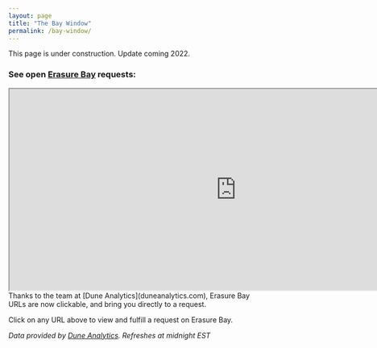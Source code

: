 ```yaml
---
layout: page
title: "The Bay Window"
permalink: /bay-window/
---
```


This page is under construction. Update coming 2022.

### See open [Erasure Bay](https://erasurebay.org) requests:

<iframe src="https://explore.duneanalytics.com/embed/query/7984/visualization/15948?api_key=Wqn4LxVZhLOOaJpuavWNXWU1YRuJM8L2DVnxY7co" width="900" height="400"></iframe>

<br>
Thanks to the team at [Dune Analytics](duneanalytics.com), Erasure Bay URLs are now clickable, and bring you directly to a request.

Click on any URL above to view and fulfill a request on Erasure Bay.

*Data provided by [Dune Analytics](duneanalytics.com). Refreshes at midnight EST*
